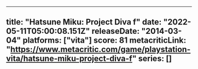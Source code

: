 
---
title: "Hatsune Miku: Project Diva f"
date: "2022-05-11T05:00:08.151Z"
releaseDate: "2014-03-04"
platforms: ["vita"]
score: 81
metacriticLink: "https://www.metacritic.com/game/playstation-vita/hatsune-miku-project-diva-f"
series: []
---
